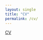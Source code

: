 ```yaml
---
layout: single
title: "CV"
permalink: /cv/
---
```


<a href="http://anuj1729.github.io/files/Resume.pdf">CV</a>
